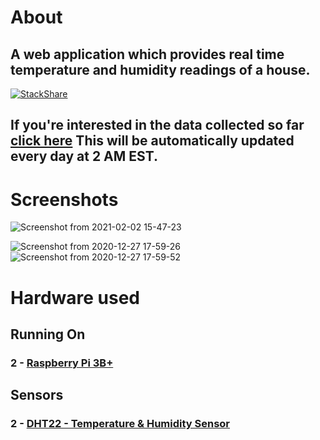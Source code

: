 # About

## A web application which provides real time temperature and humidity readings of a house.
[![StackShare](http://img.shields.io/badge/tech-stack-0690fa.svg?style=flat)](https://stackshare.io/bthompson7/pi-sensor)

## If you're interested in the data collected so far [click here](https://raw.githubusercontent.com/bthompson7/pi-sensor/master/database/temps_db.sql) This will be automatically updated every day at 2 AM EST.

# Screenshots
![Screenshot from 2021-02-02 15-47-23](https://user-images.githubusercontent.com/35780502/106660447-fe773d00-656d-11eb-8624-341a7942af54.png)

![Screenshot from 2020-12-27 17-59-26](https://user-images.githubusercontent.com/35780502/103181265-664eaf80-486d-11eb-8b2c-5d27e6961629.png)
![Screenshot from 2020-12-27 17-59-52](https://user-images.githubusercontent.com/35780502/103181267-677fdc80-486d-11eb-9697-683e7f50e10e.png)


# Hardware used

## Running On

### 2 - [Raspberry Pi 3B+](https://www.amazon.com/s?k=raspberry+Pi+3B%2B&ref=nb_sb_noss)

## Sensors

### 2 - [DHT22 - Temperature & Humidity Sensor](https://www.amazon.com/s?k=dht22&ref=nb_sb_noss_1)
